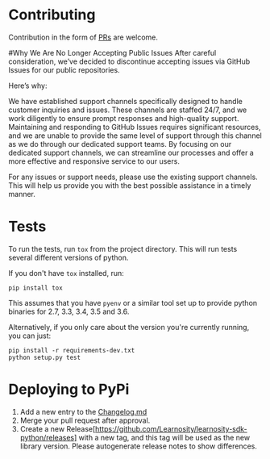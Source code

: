 # Contributing

Contribution in the form of [PRs] are welcome.

#Why We Are No Longer Accepting Public Issues
After careful consideration, we’ve decided to discontinue accepting issues via GitHub Issues for our public repositories.

Here’s why:

We have established support channels specifically designed to handle customer inquiries and issues. These channels are staffed 24/7, and we work diligently to ensure prompt responses and high-quality support. Maintaining and responding to GitHub Issues requires significant resources, and we are unable to provide the same level of support through this channel as we do through our dedicated support teams. By focusing on our dedicated support channels, we can streamline our processes and offer a more effective and responsive service to our users.

For any issues or support needs, please use the existing support channels. This will help us provide you with the best possible assistance in a timely manner.

# Tests

To run the tests, run `tox` from the project directory. This will run tests several different versions of python.

If you don't have `tox` installed, run:

    pip install tox

This assumes that you have `pyenv` or a similar tool set up to provide python binaries for 2.7, 3.3, 3.4, 3.5 and 3.6.

Alternatively, if you only care about the version you're currently running, you can just:

    pip install -r requirements-dev.txt
    python setup.py test

# Deploying to PyPi

1. Add a new entry to the [Changelog.md](./ChangeLog.md)
1. Merge your pull request after approval.
2. Create a new Release[https://github.com/Learnosity/learnosity-sdk-python/releases] with a new tag, and this tag will
be used as the new library version. Please autogenerate release notes to show differences.

[Issues]: https://github.com/Learnosity/learnosity-sdk-python/issues/new
[PRs]: https://github.com/Learnosity/learnosity-sdk-python/compare
